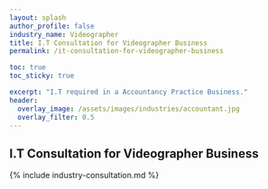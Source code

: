 ```yaml
---
layout: splash 
author_profile: false 
industry_name: Videographer
title: I.T Consultation for Videographer Business
permalink: /it-consultation-for-videographer-business

toc: true
toc_sticky: true

excerpt: "I.T required in a Accountancy Practice Business."
header:
  overlay_image: /assets/images/industries/accountant.jpg
  overlay_filter: 0.5 
---
```


## I.T Consultation for Videographer Business

{% include industry-consultation.md %}

